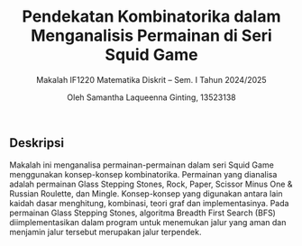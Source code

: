 <div align="center">
    <h1>Pendekatan Kombinatorika dalam Menganalisis Permainan di Seri Squid Game</h1>
    <p>Makalah IF1220 Matematika Diskrit – Sem. I Tahun 2024/2025</p>
    <p>Oleh Samantha Laqueenna Ginting, 13523138</p>
    <br/>
</div>

## Deskripsi
Makalah ini menganalisa permainan-permainan dalam seri Squid Game menggunakan konsep-konsep kombinatorika. Permainan yang dianalisa adalah permainan Glass Stepping Stones, Rock, Paper, Scissor Minus One & Russian Roulette, dan Mingle. Konsep-konsep yang digunakan antara lain kaidah dasar menghitung, kombinasi, teori graf dan implementasinya. Pada permainan Glass Stepping Stones, algoritma Breadth First Search (BFS) diimplementasikan dalam program untuk menemukan jalur yang aman dan menjamin jalur tersebut merupakan jalur terpendek.
